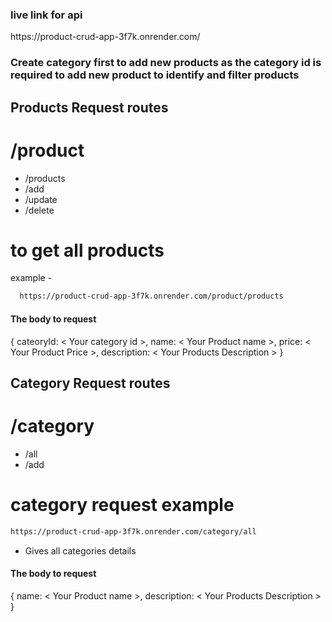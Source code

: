 ### live link for api
<link>https://product-crud-app-3f7k.onrender.com/</link>


### Create category first to add new products as the category id is required to add new product to identify and filter products

## Products Request routes
# /product 
- /products 
- /add
- /update
- /delete

# to get all products
example -
```sh
  https://product-crud-app-3f7k.onrender.com/product/products
```

#### The body to request 
{
  cateoryId: < Your category id >,
  name: < Your Product name >,
  price: < Your Product Price >,
  description: < Your Products Description >
}


## Category Request routes
# /category
- /all
- /add

# category request example
```sh
https://product-crud-app-3f7k.onrender.com/category/all
```
- Gives all categories details

#### The body to request 
{
  name: < Your Product name >,
  description: < Your Products Description >
}
